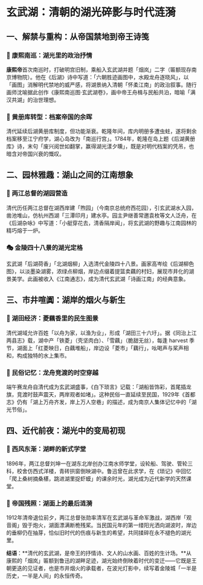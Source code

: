 
# 玄武湖：清朝的湖光碎影与时代涟漪  
## 一、解禁与重构：从帝国禁地到帝王诗笺  
### 🔑 康熙南巡：湖光里的政治抒情  
**康熙帝**首次南巡时，打破明宫旧制，乘船入玄武湖并题「烟岚」二字（匾额现存南京博物院）。他在《后湖》诗中写道：「六朝胜迹画图中，水殿龙舟逐晓风」，以「画图」消解明代禁地的威严感，将湖景纳入清朝「怀柔江南」的政治叙事。随行画师沈喻据此创作《康熙南巡图·玄武湖卷》，画中帝王舟楫与民船共泊，暗喻「满汉共湖」的治世理想。  

### 🌾 黄册库转型：档案帝国的余晖  
清代延续后湖黄册库制度，但功能渐衰。乾隆年间，库内明册多遭虫蛀，遂将剩余档案移至江宁府学，湖心岛改为「南巡行宫」。1784年，乾隆在岛上题《后湖黄册库》诗，末句「废兴阅世如翻掌，赢得湖光漾夕曛」，既是对明代档案的凭吊，也暗含对帝国兴衰的慨叹。  

## 二、园林雅趣：湖山之间的江南想象  
### 📜 两江总督的湖园营造  
清代历任两江总督在湖西岸建「煦园」（今南京总统府西花园），引玄武湖水入园，凿池堆山，仿杭州西湖「三潭印月」建水亭。园主尹继善常邀袁枚等文人泛舟，在《后湖杂咏》中写道：「小艇穿花去，清香隔岸闻」，将玄武湖的野趣与江南园林的精巧熔于一炉。  

### 🎭 金陵四十八景的湖光定格  
玄武湖「后湖荷香」「北湖烟柳」入选清代金陵四十八景。画家高岑绘《后湖柳色图》，以淡墨染湖雾，浓绿点柳烟，岸边点缀着提篮卖藕的村妇，展现市井化的湖景美学。此画被收入《江南通志》，成为清代玄武湖「诗画江南」的经典意象。  

## 三、市井喧阗：湖岸的烟火与新生  
### 🌳 湖田经济：菱藕香里的民生图景  
清代湖域允许百姓「以舟为家，以渔为业」，形成「湖田三十六圩」。据《同治上江两县志》载，湖中产「铁菱」（壳坚肉白）、「雪藕」（脆甜无丝），每逢 harvest 季节，湖面上「红菱映日，白藕堆船」，岸边设「菱市」「藕行」，吆喝声与桨声相和，构成独特的水上集市。  

### 📖 民俗记忆：龙舟竞渡的时空穿越  
端午赛龙舟自清代成为玄武湖盛事，《白下琐言》记载：「湖船皆饰彩，首尾插龙旗，竞渡时鼓声震天，两岸观者如堵」。这种民俗一直延续至民国，1929年《首都志》仍有「湖上万舟齐发，岸上万人空巷」的描述，成为南京人集体记忆中的「湖光节俗」。  

## 四、近代前夜：湖光中的变局初现  
### 🔧 西风东渐：湖畔的新式学堂  
1896年，两江总督刘坤一在湖东北岸创办江南水师学堂，设轮船、驾驶、管轮三科，校舍仿西式洋楼，青砖拱窗倒映湖中。鲁迅曾在此求学，在《琐记》中回忆「爬上桑树摘桑椹，跳进湖里捉虾蟆」的课余时光，湖光成为近代新学的天然课堂。  

### 🌙 帝国残照：湖面上的最后涟漪  
1912年清帝退位前夕，两江总督张勋率清军在玄武湖与革命军激战，湖西岸「观音阁」毁于炮火，湖面漂满断桅残桨。当民国元年的第一缕阳光洒向湖波时，岸边的垂柳仍在抽芽，恰似旧时代的伤痕与新生的希望，共同揉碎在永不褪色的湖光里。  

**结语**：**清代的玄武湖，是帝王的抒情诗、文人的山水画、百姓的生计场。**从康熙的「烟岚」匾额到鲁迅的湖畔足迹，湖光始终倒映着时代的变迁——它既是王朝更迭的见证者，也是市井烟火的承载者，在波光灯影中，续写着金陵城「一半是历史，一半是人间」的永恒传奇。